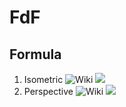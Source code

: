 # FdF
## Formula
1. Isometric
   ![Wiki](https://en.wikipedia.org/wiki/Isometric_projection)
   ![](https://wikimedia.org/api/rest_v1/media/math/render/svg/033f451f19ec8dd5ef0fce9ee2fc42bf251973b9)
2. Perspective
   ![Wiki](https://en.wikipedia.org/wiki/3D_projection)
   ![](https://wikimedia.org/api/rest_v1/media/math/render/svg/41412701e4dd3dd0d85ad01077b00a882469687b)